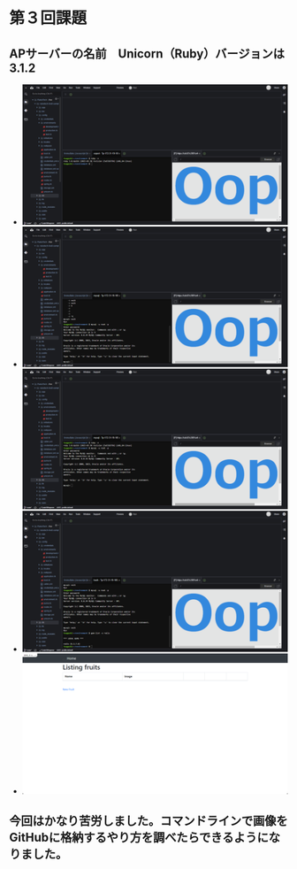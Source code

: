 # 第３回課題
## APサーバーの名前　Unicorn（Ruby）バージョンは　3.1.2
- ![APサーバーの名前とバージョン](https://github.com/n3-tsuguchi/RaiseTech/blob/lecture03/Desktop/images/2023-09-22_20h28_18.png)
- ![DBサーバーの名前　MySQL　Server version: 8.0.34 MySQL Community Server](https://github.com/n3-tsuguchi/RaiseTech/blob/images/Desktop/images/2023-09-22_20h31_38.png)![MySQLの再ログイン](https://github.com/n3-tsuguchi/RaiseTech/blob/images/Desktop/images/2023-09-22_20h30_02.png)
- ![Railsの構成管理ツール　パッケージ管理ツール　gem](https://github.com/n3-tsuguchi/RaiseTech/blob/images/Desktop/images/2023-09-22_20h33_03.png)
- ![Webアプリの表示](https://github.com/n3-tsuguchi/RaiseTech/blob/lecture03/Desktop/images/2023-09-22_17h16_00.png)
## 今回はかなり苦労しました。コマンドラインで画像をGitHubに格納するやり方を調べたらできるようになりました。
